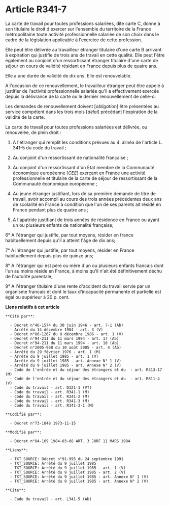 # Article R341-7

La carte de travail pour toutes professions salariées, dite carte C, donne à son titulaire le droit d'exercer sur l'ensemble
du territoire de la France métropolitaine toute activité professionnelle salariée de son choix dans le cadre de la
législation applicable à l'exercice de cette profession.

Elle peut être délivrée au travailleur étranger titulaire d'une carte B arrivant à expiration qui justifie de trois ans de
travail en cette qualité. Elle peut l'être également au conjoint d'un ressortissant étranger titulaire d'une carte de séjour
en cours de validité résidant en France depuis plus de quatre ans.

Elle a une durée de validité de dix ans. Elle est renouvelable.

A l'occasion de ce renouvellement, le travailleur étranger peut être appelé à justifier de l'activité professionnelle
salariée qu'il a effectivement exercée depuis la délivrance de la carte ou le dernier renouvellement de celle-ci.

Les demandes de renouvellement doivent [*obligation*] être présentées au service compétent dans les trois mois [*délai*]
précédant l'expiration de la validité de la carte.

La carte de travail pour toutes professions salariées est délivrée, ou renouvelée, de plein droit :

1. A l'étranger qui remplit les conditions prévues au 4. alinéa de l'article L. 341-5 du code du travail ;

2. Au conjoint d'un ressortissant de nationalité française ;

3. Au conjoint d'un ressortissant d'un Etat membre de la Communauté économique européenne [*CEE*] exerçant en France une
activité professionnelle et titulaire de la carte de séjour de ressortissant de la Communauté économique européenne ;

4. Au jeune étranger justifiant, lors de sa première demande de titre de travail, avoir accompli au cours des trois années
précédentes deux ans de scolarité en France à condition que l'un de ses parents ait résidé en France pendant plus de quatre
ans ;

5. A l'apatride justifiant de trois années de résidence en France ou ayant un ou plusieurs enfants de nationalité française;

6° A l'étranger qui justifie, par tout moyens, résider en france  habituellement depuis qu'il a atteint l'âge de dix ans;

7° A l'étranger qui justifie, par tout moyens, résider en France  habituellement depuis plus de quinze ans;

8° A l'étranger qui est père ou mère d'un ou plusieurs enfants  francais dont l'un au moins réside en France, à moins qu'il
n'ait été définitivement déchu de l'autorité parentale;

9° A l'étranger titulaire d'une rente d'accident du travail servie  par un organisme francais et dont le taux d'incapacité
permanente et partielle est égal ou supérieur à 20 p. cent.

**Liens relatifs à cet article**

	**Cité par**:

	  - Décret n°46-1574 du 30 juin 1946 - art. 7-1 (Ab)
	  - Arrêté du 14 décembre 1984 - art. 3 (V)
	  - Décret n°86-1267 du 8 décembre 1986 - art. 1 (V)
	  - Décret n°94-211 du 11 mars 1994 - art. 17 (Ab)
	  - Décret n°94-211 du 11 mars 1994 - art. 18 (Ab)
	  - Décret n°2005-968 du 10 août 2005 - art. 4 (Ab)
	  - Arrêté du 29 février 1976 - art. 1 (M)
	  - Arrêté du 9 juillet 1985 - art. 1 (V)
	  - Arrêté du 9 juillet 1985 - art. Annexe N° 1 (V)
	  - Arrêté du 9 juillet 1985 - art. Annexe N° 2 (V)
	  - Code de l'entrée et du séjour des étrangers et du  - art. R313-17 (M)
	  - Code de l'entrée et du séjour des étrangers et du  - art. R811-4 (V)
	  - Code du travail - art. D121-1 (VT)
	  - Code du travail - art. R341-1 (M)
	  - Code du travail - art. R341-2 (M)
	  - Code du travail - art. R341-3 (M)
	  - Code du travail - art. R341-3-1 (M)

	**Codifié par**:

	  - Décret n°73-1048 1973-11-15

	**Modifié par**:

	  - Décret n°84-169 1984-03-08 ART. 3 JORF 11 MARS 1984

	**Liens**:

	  - TXT_SOURCE: Décret n°91-995 du 24 septembre 1991
	  - TXT_SOURCE: Arrêté du 9 juillet 1985
	  - TXT_SOURCE: Arrêté du 9 juillet 1985 - art. 1 (V)
	  - TXT_SOURCE: Arrêté du 9 juillet 1985 - art. 2 (V)
	  - TXT_SOURCE: Arrêté du 9 juillet 1985 - art. Annexe N° 1 (V)
	  - TXT_SOURCE: Arrêté du 9 juillet 1985 - art. Annexe N° 2 (V)

	**Cite**:

	  - Code du travail - art. L341-5 (Ab)
